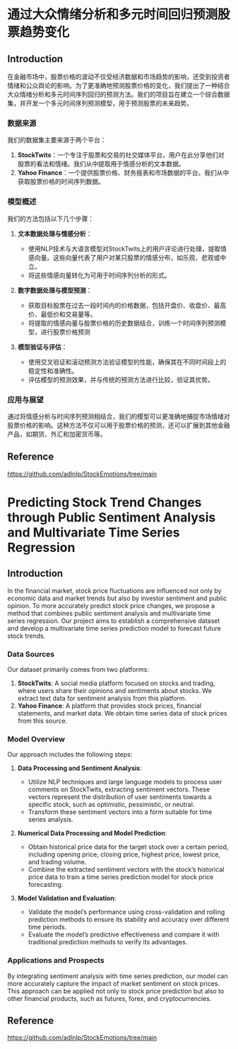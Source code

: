 # 通过大众情绪分析和多元时间回归预测股票趋势变化

## Introduction
在金融市场中，股票价格的波动不仅受经济数据和市场趋势的影响，还受到投资者情绪和公众舆论的影响。为了更准确地预测股票价格的变化，我们提出了一种结合大众情绪分析和多元时间序列回归的预测方法。我们的项目旨在建立一个综合数据集，并开发一个多元时间序列预测模型，用于预测股票的未来趋势。

### 数据来源
我们的数据集主要来源于两个平台：
1. **StockTwits**：一个专注于股票和交易的社交媒体平台，用户在此分享他们对股票的看法和情绪。我们从中提取用于情感分析的文本数据。
2. **Yahoo Finance**：一个提供股票价格、财务报表和市场数据的平台。我们从中获取股票价格的时间序列数据。

### 模型概述
我们的方法包括以下几个步骤：
1. **文本数据处理与情感分析**：
   - 使用NLP技术与大语言模型对StockTwits上的用户评论进行处理，提取情感向量。这些向量代表了用户对某只股票的情感分布，如乐观、悲观或中立。
   - 将这些情感向量转化为可用于时间序列分析的形式。

2. **数字数据处理与模型预测**：
   - 获取目标股票在过去一段时间内的价格数据，包括开盘价、收盘价、最高价、最低价和交易量等。
   - 将提取的情感向量与股票价格的历史数据结合，训练一个时间序列预测模型，进行股票价格预测

3. **模型验证与评估**：
   - 使用交叉验证和滚动预测方法验证模型的性能，确保其在不同时间段上的稳定性和准确性。
   - 评估模型的预测效果，并与传统的预测方法进行比较，验证其优势。

### 应用与展望
通过将情感分析与时间序列预测相结合，我们的模型可以更准确地捕捉市场情绪对股票价格的影响。这种方法不仅可以用于股票价格的预测，还可以扩展到其他金融产品，如期货、外汇和加密货币等。

## Reference
https://github.com/adlnlp/StockEmotions/tree/main



# Predicting Stock Trend Changes through Public Sentiment Analysis and Multivariate Time Series Regression

## Introduction
In the financial market, stock price fluctuations are influenced not only by economic data and market trends but also by investor sentiment and public opinion. To more accurately predict stock price changes, we propose a method that combines public sentiment analysis and multivariate time series regression. Our project aims to establish a comprehensive dataset and develop a multivariate time series prediction model to forecast future stock trends.

### Data Sources
Our dataset primarily comes from two platforms:
1. **StockTwits**: A social media platform focused on stocks and trading, where users share their opinions and sentiments about stocks. We extract text data for sentiment analysis from this platform.
2. **Yahoo Finance**: A platform that provides stock prices, financial statements, and market data. We obtain time series data of stock prices from this source.

### Model Overview
Our approach includes the following steps:
1. **Data Processing and Sentiment Analysis**:
   - Utilize NLP techniques and large language models to process user comments on StockTwits, extracting sentiment vectors. These vectors represent the distribution of user sentiments towards a specific stock, such as optimistic, pessimistic, or neutral.
   - Transform these sentiment vectors into a form suitable for time series analysis.

2. **Numerical Data Processing and Model Prediction**:
   - Obtain historical price data for the target stock over a certain period, including opening price, closing price, highest price, lowest price, and trading volume.
   - Combine the extracted sentiment vectors with the stock’s historical price data to train a time series prediction model for stock price forecasting.

3. **Model Validation and Evaluation**:
   - Validate the model’s performance using cross-validation and rolling prediction methods to ensure its stability and accuracy over different time periods.
   - Evaluate the model’s predictive effectiveness and compare it with traditional prediction methods to verify its advantages.

### Applications and Prospects
By integrating sentiment analysis with time series prediction, our model can more accurately capture the impact of market sentiment on stock prices. This approach can be applied not only to stock price prediction but also to other financial products, such as futures, forex, and cryptocurrencies.

## Reference
https://github.com/adlnlp/StockEmotions/tree/main
